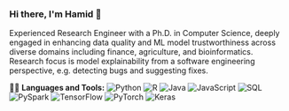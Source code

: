 ### Hi there, I'm Hamid 👋

Experienced Research Engineer with a Ph.D. in Computer Science, deeply engaged in enhancing data quality and ML model trustworthiness across diverse domains including finance, agriculture, and bioinformatics. Research focus is model explainability from a software engineering perspective, e.g. detecting bugs and suggesting fixes.


👨‍💻 **Languages and Tools:**
![Python](https://img.shields.io/badge/-Python-black?style=flat-square&logo=python)
![R](https://img.shields.io/badge/-R-black?style=flat-square&logo=R)
![Java](https://img.shields.io/badge/-Java-black?style=flat-square&logo=Java)
![JavaScript](https://img.shields.io/badge/-JavaScript-black?style=flat-square&logo=JavaScript)
![SQL](https://img.shields.io/badge/-SQL-black?style=flat-square&logo=sql)
![PySpark](https://img.shields.io/badge/-PySpark-black?style=flat-square&logo=apache)
![TensorFlow](https://img.shields.io/badge/-TensorFlow-black?style=flat-square&logo=tensorflow)
![PyTorch](https://img.shields.io/badge/-PyTorch-black?style=flat-square&logo=pytorch)
![Keras](https://img.shields.io/badge/-Keras-black?style=flat-square&logo=keras)
